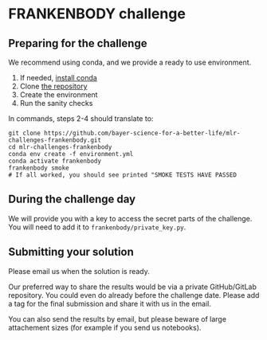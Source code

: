 FRANKENBODY challenge
=====================

Preparing for the challenge
---------------------------

We recommend using conda, and we provide a ready to use environment.

1. If needed, [install conda](https://docs.conda.io/en/latest/miniconda.html)
2. Clone [the repository](https://github.com/bayer-science-for-a-better-life/mlr-challenges-frankenbody)
3. Create the environment
4. Run the sanity checks

In commands, steps 2-4 should translate to:

```shell
git clone https://github.com/bayer-science-for-a-better-life/mlr-challenges-frankenbody.git
cd mlr-challenges-frankenbody
conda env create -f environment.yml
conda activate frankenbody
frankenbody smoke
# If all worked, you should see printed "SMOKE TESTS HAVE PASSED 
```

During the challenge day
------------------------
We will provide you with a key to access the secret parts of the challenge.
You will need to add it to ```frankenbody/private_key.py```.

Submitting your solution
------------------------

Please email us when the solution is ready.

Our preferred way to share the results would be via a private GitHub/GitLab repository.
You could even do already before the challenge date. Please add a tag for the final submission
and share it with us in the email.

You can also send the results by email, but please beware of large attachement sizes
(for example if you send us notebooks).
